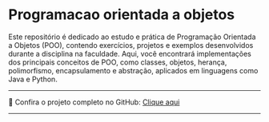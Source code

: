 # Programacao orientada a objetos

Este repositório é dedicado ao estudo e prática de Programação Orientada a Objetos (POO), contendo exercícios, projetos e exemplos desenvolvidos durante a disciplina na faculdade. Aqui, você encontrará implementações dos principais conceitos de POO, como classes, objetos, herança, polimorfismo, encapsulamento e abstração, aplicados em linguagens como Java e Python.

---

🔗 Confira o projeto completo no GitHub: [Clique aqui](https://github.com/JhonatanBarboza/Programacao_Orientada_Objetos)

---

